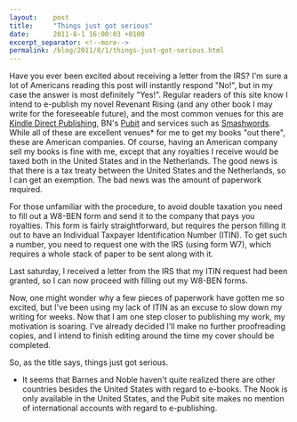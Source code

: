 ```yaml
---
layout:    post
title:     "Things just got serious"
date:      2011-8-1 16:00:03 +0100
excerpt_separator: <!--more-->
permalink: /blog/2011/8/1/things-just-got-serious.html
---
```


Have you ever been excited about receiving a letter from the IRS? I'm sure a lot of Americans reading this post will instantly respond &quot;No!&quot;, but in my case the answer is most definitely &quot;Yes!&quot;. Regular readers of this site know I intend to e-publish my novel Revenant Rising (and any other book I may write for the foreseeable future), and the most common venues for this are [Kindle Direct Publishing](https://kdp.amazon.com/), BN's [Pubit](http://pubit.barnesandnoble.com/) and services such as [Smashwords](http://www.smashwords.com/). While all of these are excellent venues* for me to get my books &quot;out there&quot;, these are American companies. Of course, having an American company sell my books is fine with me, except that any royalties I receive would be taxed both in the United States and in the Netherlands. The good news is that there is a tax treaty between the United States and the Netherlands, so I can get an exemption. The bad news was the amount of paperwork required.

<!--more-->
For those unfamiliar with the procedure, to avoid double taxation you need to fill out a W8-BEN form and send it to the company that pays you royalties. This form is fairly straightforward, but requires the person filling it out to have an Individual Taxpayer Identification Number (ITIN). To get such a number, you need to request one with the IRS (using form W7), which requires a whole stack of paper to be sent along with it.

Last saturday, I received a letter from the IRS that my ITIN request had been granted, so I can now proceed with filling out my W8-BEN forms.

Now, one might wonder why a few pieces of paperwork have gotten me so excited, but I've been using my lack of ITIN as an excuse to slow down my writing for weeks. Now that I am one step closer to publishing my work, my motivation is soaring. I've already decided I'll make no further proofreading copies, and I intend to finish editing around the time my cover should be completed.

So, as the title says, things just got serious.

* It seems that Barnes and Noble haven't quite realized there are other countries besides the United States with regard to e-books. The Nook is only available in the United States, and the Pubit site makes no mention of international accounts with regard to e-publishing.